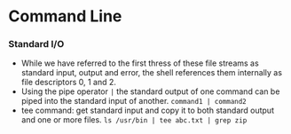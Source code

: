 Command Line
============

### Standard I/O

* While we have referred to the first thress of these file streams as standard input, output and error, the shell references them internally as file descriptors 0, 1 and 2.
* Using the pipe operator `|` the standard output of one command can be piped into the standard input of another.
    `command1 | command2`
* tee command: get standard input and copy it to both standard output and one or more files.
    `ls /usr/bin | tee abc.txt | grep zip`
